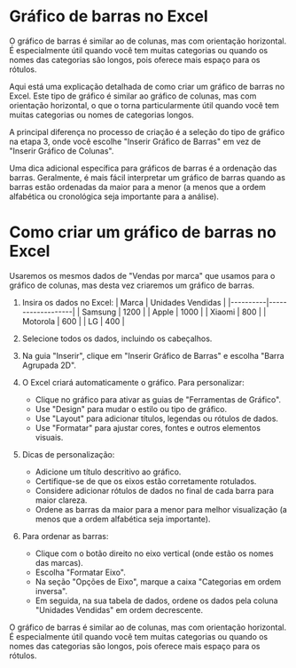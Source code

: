 # Gráfico de barras no Excel

O gráfico de barras é similar ao de colunas, mas com orientação horizontal. É especialmente útil quando você tem muitas categorias ou quando os nomes das categorias são longos, pois oferece mais espaço para os rótulos.

Aqui está uma explicação detalhada de como criar um gráfico de barras no Excel. Este tipo de gráfico é similar ao gráfico de colunas, mas com orientação horizontal, o que o torna particularmente útil quando você tem muitas categorias ou nomes de categorias longos.

A principal diferença no processo de criação é a seleção do tipo de gráfico na etapa 3, onde você escolhe "Inserir Gráfico de Barras" em vez de "Inserir Gráfico de Colunas".

Uma dica adicional específica para gráficos de barras é a ordenação das barras. Geralmente, é mais fácil interpretar um gráfico de barras quando as barras estão ordenadas da maior para a menor (a menos que a ordem alfabética ou cronológica seja importante para a análise).

# Como criar um gráfico de barras no Excel

Usaremos os mesmos dados de "Vendas por marca" que usamos para o gráfico de colunas, mas desta vez criaremos um gráfico de barras.

1. Insira os dados no Excel:
   | Marca    | Unidades Vendidas |
   |----------|-------------------|
   | Samsung  | 1200              |
   | Apple    | 1000              |
   | Xiaomi   | 800               |
   | Motorola | 600               |
   | LG       | 400               |

2. Selecione todos os dados, incluindo os cabeçalhos.

3. Na guia "Inserir", clique em "Inserir Gráfico de Barras" e escolha "Barra Agrupada 2D".

4. O Excel criará automaticamente o gráfico. Para personalizar:
   - Clique no gráfico para ativar as guias de "Ferramentas de Gráfico".
   - Use "Design" para mudar o estilo ou tipo de gráfico.
   - Use "Layout" para adicionar títulos, legendas ou rótulos de dados.
   - Use "Formatar" para ajustar cores, fontes e outros elementos visuais.

5. Dicas de personalização:
   - Adicione um título descritivo ao gráfico.
   - Certifique-se de que os eixos estão corretamente rotulados.
   - Considere adicionar rótulos de dados no final de cada barra para maior clareza.
   - Ordene as barras da maior para a menor para melhor visualização (a menos que a ordem alfabética seja importante).

6. Para ordenar as barras:
   - Clique com o botão direito no eixo vertical (onde estão os nomes das marcas).
   - Escolha "Formatar Eixo".
   - Na seção "Opções de Eixo", marque a caixa "Categorias em ordem inversa".
   - Em seguida, na sua tabela de dados, ordene os dados pela coluna "Unidades Vendidas" em ordem decrescente.

O gráfico de barras é similar ao de colunas, mas com orientação horizontal. É especialmente útil quando você tem muitas categorias ou quando os nomes das categorias são longos, pois oferece mais espaço para os rótulos.
